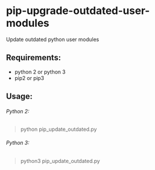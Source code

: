 # pip-upgrade-outdated-user-modules

Update outdated python user modules

## Requirements:
- python 2 or python 3
- pip2 or pip3

## Usage:
###### Python 2:
> python pip_update_outdated.py

###### Python 3:
> python3 pip_update_outdated.py
